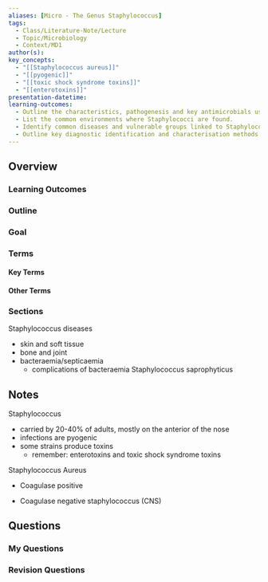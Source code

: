 ```yaml
---
aliases: [Micro - The Genus Staphylococcus]
tags:
  - Class/Literature-Note/Lecture
  - Topic/Microbiology
  - Context/MD1
author(s): 
key_concepts:
  - "[[Staphylococcus aureus]]"
  - "[[pyogenic]]"
  - "[[toxic shock syndrome toxins]]"
  - "[[enterotoxins]]"
presentation-datetime: 
learning-outcomes:
  - Outline the characteristics, pathogenesis and key antimicrobials used for Staphylococcus aureus.
  - List the common environments where Staphylococci are found.
  - Identify common diseases and vulnerable groups linked to Staphylococci
  - Outline key diagnostic identification and characterisation methods for Staphylococci
---
```



## Overview
### Learning Outcomes

### Outline

### Goal

### Terms
#### Key Terms

#### Other Terms

### Sections
Staphylococcus diseases
- skin and soft tissue
- bone and joint
- bacteraemia/septicaemia
	- complications of bacteraemia
Staphylococcus saprophyticus

## Notes
Staphylococcus
- carried by 20-40% of adults, mostly on the anterior of the nose
- infections are pyogenic
- some strains produce toxins
	- remember: enterotoxins and toxic shock syndrome toxins

Staphylococcus Aureus
- Coagulase positive

- Coagulase negative staphylococcus (CNS)
## Questions

### My Questions
### Revision Questions




